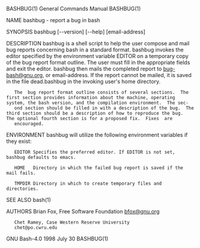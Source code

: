 BASHBUG(1)                                                                                 General Commands Manual                                                                                 BASHBUG(1)



NAME
       bashbug - report a bug in bash

SYNOPSIS
       bashbug [--version] [--help] [email-address]

DESCRIPTION
       bashbug  is a shell script to help the user compose and mail bug reports concerning bash in a standard format.  bashbug invokes the editor specified by the environment variable EDITOR on a temporary
       copy of the bug report format outline. The user must fill in the appropriate fields and exit the editor.  bashbug then mails the completed report  to  bug-bash@gnu.org,  or  email-address.   If  the
       report cannot be mailed, it is saved in the file dead.bashbug in the invoking user's home directory.

       The  bug report format outline consists of several sections.  The first section provides information about the machine, operating system, the bash version, and the compilation environment.  The sec‐
       ond section should be filled in with a description of the bug.  The third section should be a description of how to reproduce the bug.  The optional fourth section is for a proposed fix.  Fixes  are
       encouraged.

ENVIRONMENT
       bashbug will utilize the following environment variables if they exist:

       EDITOR Specifies the preferred editor. If EDITOR is not set, bashbug defaults to emacs.

       HOME   Directory in which the failed bug report is saved if the mail fails.

       TMPDIR Directory in which to create temporary files and directories.

SEE ALSO
       bash(1)

AUTHORS
       Brian Fox, Free Software Foundation
       bfox@gnu.org

       Chet Ramey, Case Western Reserve University
       chet@po.cwru.edu



GNU Bash-4.0                                                                                     1998 July 30                                                                                      BASHBUG(1)
